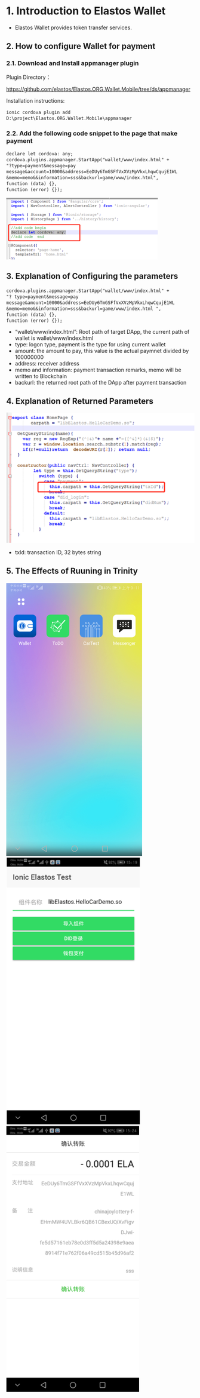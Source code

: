 # 1. Introduction to Elastos Wallet

* Elastos Wallet provides token transfer services.

## 2. How to configure Wallet for payment

### 2.1. Download and Install appmanager plugin

Plugin Directory：

https://github.com/elastos/Elastos.ORG.Wallet.Mobile/tree/ds/appmanager

Installation instructions:

```
ionic cordova plugin add D:\project\Elastos.ORG.Wallet.Mobile\appmanager
```

### 2.2. Add the following code snippet to the page that make payment

```
declare let cordova: any;
cordova.plugins.appmanager.StartApp("wallet/www/index.html" +
"?type=payment&message=pay message&account=10000&address=EeDUy6TmGSFfVxXVzMpVkxLhqwCqujE1WL
&memo=memo&&information=sss&backurl=game/www/index.html",
function (data) {},
function (error) {});
```

![DApp_DID_1](images/DApp_DID_1.png)

## 3. Explanation of Configuring the parameters

```
cordova.plugins.appmanager.StartApp("wallet/www/index.html" +
"? type=payment&message=pay message&amount=10000&address=EeDUy6TmGSFfVxXVzMpVkxLhqwCqujE1WL
&memo=memo&&information=sss&backurl=game/www/index.html ",
function (data) {},
function (error) {});
```

* “wallet/www/index.html”: Root path of target DApp, the current path of wallet is wallet/www/index.html
* type: logon type, payment is the type for using current wallet
* amount: the amount to pay, this value is the actual paymnet divided by 100000000
* address: receiver address
* memo and information: payment transaction remarks, memo will be written to Blockchain
* backurl: the returned root path of the DApp after payment transaction

## 4. Explanation of Returned Parameters 

![DApp_Wallet_1](images/DApp_Wallet_1.png)

* txId:  transaction ID,  32 bytes string

## 5. The Effects of Ruuning in Trinity

![DApp_1](images/DApp_1.png)
![DApp_2](images/DApp_2.png)
![DApp_Wallet_2](images/DApp_Wallet_2.png)
